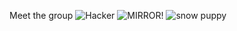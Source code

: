 Meet the group
![Hacker](https://user-images.githubusercontent.com/90582557/133009385-7573d4ad-741c-4421-aa53-99a05784645f.jpg)
![MIRROR!](https://user-images.githubusercontent.com/82607908/133009701-bab58643-dc73-4e19-a021-64d415e1cf0a.PNG)
![snow puppy](https://user-images.githubusercontent.com/90581187/133009919-ab365cd4-4080-4a15-b6ae-d1d6b4e791d5.jpg)
